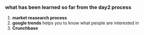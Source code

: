 ### what has been learned so far from the day2 process
1. **market reasearch process**
2. **google trends** helps you to know what people are interested in
3. **Crunchbase**